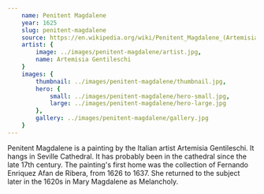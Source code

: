```yaml
---
    name: Penitent Magdalene
    year: 1625
    slug: penitent-magdalene
    source: https://en.wikipedia.org/wiki/Penitent_Magdalene_(Artemisia_Gentileschi)
    artist: {
        image: ../images/penitent-magdalene/artist.jpg,
        name: Artemisia Gentileschi
    }
    images: {
        thumbnail: ../images/penitent-magdalene/thumbnail.jpg,
        hero: {
            small: ../images/penitent-magdalene/hero-small.jpg,
            large: ../images/penitent-magdalene/hero-large.jpg
        },
        gallery: ../images/penitent-magdalene/gallery.jpg
    }
---
```


Penitent Magdalene is a painting by the Italian artist Artemisia Gentileschi. It hangs in Seville Cathedral. It has probably been in the cathedral since the late 17th century. The painting's first home was the collection of Fernando Enriquez Afan de Ribera, from 1626 to 1637. She returned to the subject later in the 1620s in Mary Magdalene as Melancholy.
